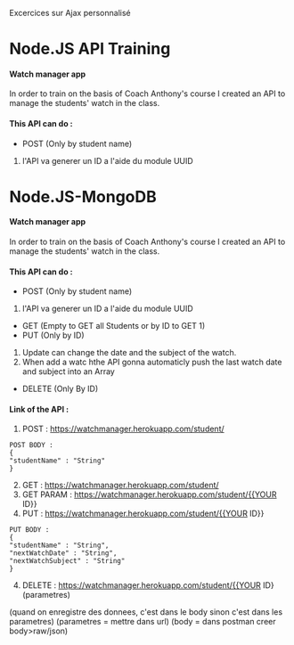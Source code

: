 Excercices sur Ajax personnalisé

# Node.JS API Training

#### Watch manager app

In order to train on the basis of Coach Anthony's course I created an API to manage the students' watch in the class.

#### This API can do :

* POST (Only by student name)
1. l'API va generer un ID a l'aide du module UUID
# Node.JS-MongoDB

#### Watch manager app

In order to train on the basis of Coach Anthony's course I created an API to manage the students' watch in the class.

#### This API can do :

* POST (Only by student name)
1. l'API va generer un ID a l'aide du module UUID

* GET (Empty to GET all Students or by ID to GET 1)
* PUT (Only by ID)
1. Update can change the date and the subject of the watch.
2. When add a watc hthe API gonna automaticly push the last watch date and subject into an Array

* DELETE (Only By ID)

#### Link of the API :

1. POST : https://watchmanager.herokuapp.com/student/
```
POST BODY :
{
"studentName" : "String"
}
```

2. GET : https://watchmanager.herokuapp.com/student/
2. GET PARAM : https://watchmanager.herokuapp.com/student/{{YOUR ID}}
3. PUT : https://watchmanager.herokuapp.com/student/{{YOUR ID}}
```
PUT BODY : 
{
"studentName" : "String",
"nextWatchDate" : "String",
"nextWatchSubject" : "String"
}
```

4. DELETE : https://watchmanager.herokuapp.com/student/{{YOUR ID}          (parametres)



(quand on enregistre des donnees, c'est dans le body sinon c'est dans les parametres)
(parametres = mettre dans url)
(body = dans postman creer body>raw/json)







